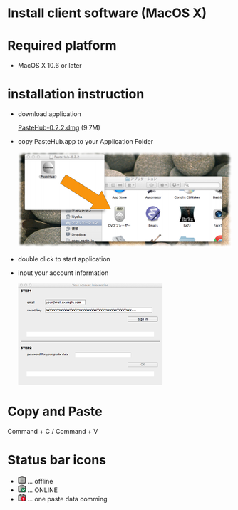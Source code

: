 Install client software (MacOS X)
=======================

# Required platform

- MacOS X 10.6 or later

# installation instruction

- download application

  [PasteHub-0.2.2.dmg](https://s3-ap-northeast-1.amazonaws.com/pastehub/release/MacOSX/PasteHub-0.2.2.dmg) (9.7M)

- copy PasteHub.app to your Application Folder

  ![Copy opertion](DragToApplicationFolder.png) 

- double click to start application

- input your account information

  ![signin](signin_window.png)

# Copy and Paste

  Command + C / Command + V

# Status bar icons

+ ![signin](pastehub_statusbar_normal.png)  ... offline
+ ![signin](pastehub_statusbar_checked.png) ... ONLINE
+ ![signin](pastehub_statusbar_1.png) ... one paste data comming

